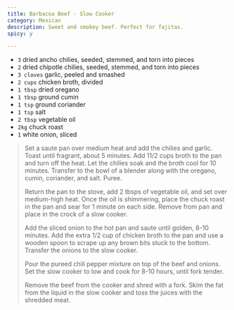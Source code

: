 ```yaml
---
title: Barbacoa Beef - Slow Cooker 
category: Mexican
description: Sweet and smokey beef. Perfect for fajitas.
spicy: y

--- 
```

* `3` dried ancho chilies, seeded, stemmed, and torn into pieces
* `2` dried chipotle chilies, seeded, stemmed, and torn into pieces
* `3 cloves` garlic, peeled and smashed
* `2 cups` chicken broth, divided
* `1 tbsp` dried oregano
* `1 tbsp` ground cumin
* `1 tsp` ground coriander
* `1 tsp` salt
* `2 tbsp` vegetable oil
* `2kg` chuck roast
* `1` white onion, sliced
 
> Set a saute pan over medium heat and add the chilies and garlic. Toast until fragrant, about 5 minutes. Add 11/2 cups broth to the pan and turn off the heat. Let the chilies soak and the broth cool for 10 minutes. Transfer to the bowl of a blender along with the oregano, cumin, coriander, and salt. Puree.
>
> Return the pan to the stove, add 2 tbsps of vegetable oil, and set over medium-high heat. Once the oil is shimmering, place the chuck roast in the pan and sear for 1 minute on each side. Remove from pan and place in the crock of a slow cooker.
>
> Add the sliced onion to the hot pan and saute until golden, 8-10 minutes. Add the extra 1/2 cup of chicken broth to the pan and use a wooden spoon to scrape up any brown bits stuck to the bottom. Transfer the onions to the slow cooker.
>
> Pour the pureed chili pepper mixture on top of the beef and onions. Set the slow cooker to low and cook for 8-10 hours, until fork tender.
>
> Remove the beef from the cooker and shred with a fork. Skim the fat from the liquid in the slow cooker and toss the juices with the shredded meat.
